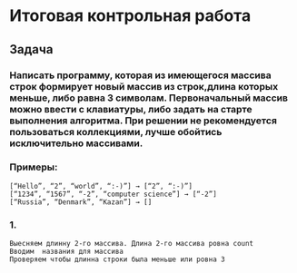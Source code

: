 # Итоговая контрольная работа
## Задача
### Написать программу, которая из имеющегося массива строк формирует новый массив из строк,длина которых меньше, либо равна 3 символам. Первоначальный массив можно ввести с клавиатуры, либо задать на старте выполнения алгоритма. При решении не рекомендуется пользоваться коллекциями, лучше обойтись исключительно массивами.
### Примеры:
    [“Hello”, “2”, “world”, “:-)”] → [“2”, “:-)”]
    [“1234”, “1567”, “-2”, “computer science”] → [“-2”]
    [“Russia”, “Denmark”, “Kazan”] → []
### 1.
    Выесняем длинну 2-го массива. Длина 2-го массива ровна count
    Вводим  названия для массива
    Проверяем чтобы длинна строки была меньше или ровна 3